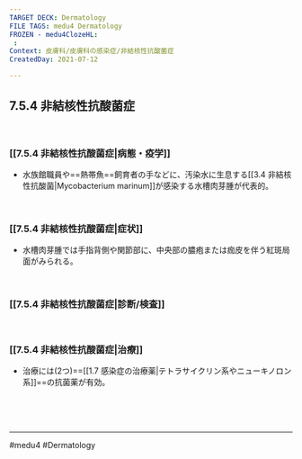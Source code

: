 ```yaml
---
TARGET DECK: Dermatology
FILE TAGS: medu4 Dermatology
FROZEN - medu4ClozeHL:
 : 
Context: 皮膚科/皮膚科の感染症/非結核性抗酸菌症
CreatedDay: 2021-07-12

---
```


## 7.5.4 非結核性抗酸菌症

<br>

### [[7.5.4 非結核性抗酸菌症|病態・疫学]]
* 水族館職員や==熱帯魚==飼育者の手などに、汚染水に生息する[[3.4 非結核性抗酸菌|Mycobacterium marinum]]が感染する水槽肉芽腫が代表的。
<!--ID: 1626163349672-->


<br>

### [[7.5.4 非結核性抗酸菌症|症状]]
* 水槽肉芽腫では手指背側や関節部に、中央部の膿疱または痂皮を伴う紅斑局面がみられる。


<br>

### [[7.5.4 非結核性抗酸菌症|診断/検査]]


<br>

### [[7.5.4 非結核性抗酸菌症|治療]]
* 治療には(2つ)==[[1.7 感染症の治療薬|テトラサイクリン系やニューキノロン系]]==の抗菌薬が有効。
 
<!--ID: 1626163349679-->


<br><br><br>

---
#medu4 #Dermatology  
